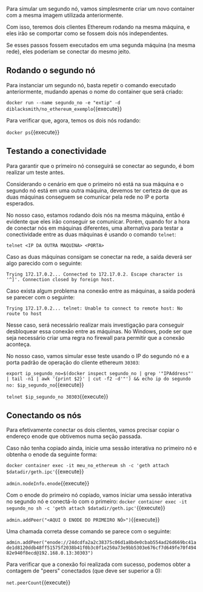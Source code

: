 Para simular um segundo nó, vamos simplesmente criar um novo container com a mesma imagem utilizada anteriormente.

Com isso, teremos dois clientes Ethereum rodando na mesma máquina, e eles irão se comportar como se fossem dois nós independentes.

Se esses passos fossem executados em uma segunda máquina (na mesma rede), eles poderiam se conectar do mesmo jeito.

## Rodando o segundo nó

Para instanciar um segundo nó, basta repetir o comando executado anteriormente, mudando apenas o nome do container que será criado:

`docker run --name segundo_no -e "extip" -d diblacksmith/no_ethereum_exemplo`{{execute}}

Para verificar que, agora, temos os dois nós rodando:

`docker ps`{{execute}}

## Testando a conectividade

Para garantir que o primeiro nó conseguirá se conectar ao segundo, é bom realizar um teste antes.

Considerando o cenário em que o primeiro nó está na sua máquina e o segundo nó está em uma outra máquina, devemos ter certeza de que as duas máquinas conseguem se comunicar pela rede no IP e porta esperados.

No nosso caso, estamos rodando dois nós na mesma máquina, então é evidente que eles irão conseguir se comunicar. Porém, quando for a hora de conectar nós em máquinas diferentes, uma alternativa para testar a conectividade entre as duas máquinas é usando o comando `telnet`:

`telnet <IP DA OUTRA MAQUINA> <PORTA>`

Caso as duas máquinas consigam se conectar na rede, a saída deverá ser algo parecido com o seguinte:

`Trying 172.17.0.2...
Connected to 172.17.0.2.
Escape character is '^]'.
Connection closed by foreign host.`

Caso exista algum problema na conexão entre as máquinas, a saída poderá se parecer com o seguinte:

`Trying 172.17.0.2...
telnet: Unable to connect to remote host: No route to host`

Nesse caso, será necessário realizar mais investigação para conseguir desbloquear essa conexão entre as máquinas. No Windows, pode ser que seja necessário criar uma regra no firewall para permitir que a conexão aconteça.

No nosso caso, vamos simular esse teste usando o IP do segundo nó e a porta padrão de operação do cliente ethereum `30303`:

`export ip_segundo_no=$(docker inspect segundo_no | grep '"IPAddress"' | tail -n1 | awk '{print $2}' | cut -f2 -d'"') && echo ip do segundo no: $ip_segundo_no`{{execute}}

`telnet $ip_segundo_no 30303`{{execute}}

## Conectando os nós

Para efetivamente conectar os dois clientes, vamos precisar copiar o endereço enode que obtivemos numa seção passada.

Caso não tenha copiado ainda, inicie uma sessão interativa no primeiro nó e obtenha o enode da seguinte forma:

`docker container exec -it meu_no_ethereum sh -c 'geth attach $datadir/geth.ipc'`{{execute}}

`admin.nodeInfo.enode`{{execute}}

Com o enode do primeiro nó copiado, vamos iniciar uma sessão interativa no segundo nó e conectá-lo com o primeiro:
`docker container exec -it segundo_no sh -c 'geth attach $datadir/geth.ipc'`{{execute}}

`admin.addPeer("<AQUI O ENODE DO PRIMEIRO NÓ>")`{{execute}}

Uma chamada correta desse comando se parece com o seguinte:

`admin.addPeer("enode://24dcdfa2a2c38375c06d1a8bde0cbab554ad26d669bc41ade1d8120ddb48ff51575f2038b41f0b3c0f1e250a73e9bb5303e676cf7d649fe70f49482e940f8ecd@192.168.0.13:30303")`

Para verificar que a conexão foi realizada com sucesso, podemos obter a contagem de "peers" conectados (que deve ser superior a 0):

`net.peerCount`{{execute}}